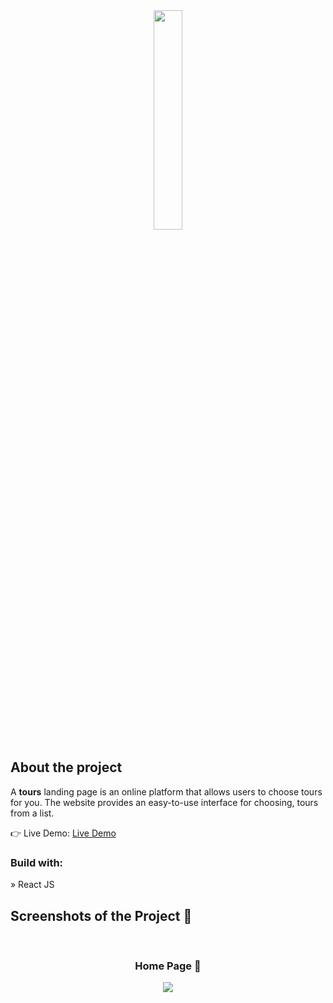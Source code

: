 <div align='center'><img style="width:30%" src='https://zakharlobai-backroads.netlify.app/static/media/logo.08d970fd0ddb0af90a9c60fb965e56d2.svg'/></div>

<h2>About the project</h2>

  <p>A <b>tours</b> landing page is an online platform that allows users to choose tours for you. The website provides an easy-to-use interface for choosing, tours from a list.</p>

👉 Live Demo: <a href='https://zakharlobai-backroads.netlify.app/'>Live Demo</a>

<h3>Build with:</h3>

» React JS

<h2>Screenshots of the Project 📸</h2>
<br>
<h3 align='center'>Home Page 🏡</h3>

<div align='center'>
<img src='https://www.awesomescreenshot.com/image/42032941?key=1f75e583017e4d82f2d575a2f1ac6c8f'/>

</div>
